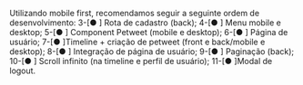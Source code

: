 Utilizando mobile first, recomendamos seguir a seguinte ordem de desenvolvimento:
3-[● ] Rota de cadastro (back);
4-[● ] Menu mobile e desktop;
5-[● ] Component Petweet (mobile e desktop);
6-[● ] Página de usuário;
7-[● ]Timeline + criação de petweet (front e back/mobile e desktop);
8-[● ] Integração de página de usuário;
9-[● ] Paginação (back);
10-[● ] Scroll infinito (na timeline e perfil de usuário);
11-[● ]Modal de logout.